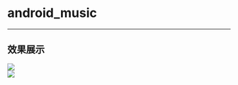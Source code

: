 ﻿# android_music
-------------
效果展示
---------------
![](http://e.hiphotos.baidu.com/image/pic/item/241f95cad1c8a786fd8e02126e09c93d70cf5001.jpg)
<br>
![](http://g.hiphotos.baidu.com/image/scrop%3D100/sign=d77368e23fd3d539c563489c4abad860/0823dd54564e9258cf90cef29582d158ccbf4e01.jpg)
